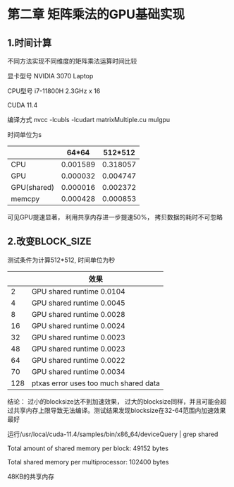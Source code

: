 # 第二章 矩阵乘法的GPU基础实现

## 1.时间计算

不同方法实现不同维度的矩阵乘法运算时间比较
</br>

显卡型号 NVIDIA 3070 Laptop

CPU型号 i7-11800H 2.3GHz x 16

CUDA 11.4

编译方式 nvcc -lcubls -lcudart matrixMultiple.cu mulgpu

时间单位为s

|  | 64*64 | 512*512 |
| ------ | ------ | ------ |
| CPU | 0.001589 | 0.318057 |
| GPU | 0.000032 | 0.004747 |
| GPU(shared) | 0.000016 | 0.002372 |
| memcpy | 0.000428 | 0.000853 |

可见GPU提速显著， 利用共享内存进一步提速50%， 拷贝数据的耗时不可忽略

## 2.改变BLOCK_SIZE
测试条件为计算512*512, 时间单位为秒

|  | 效果 |
| ------ | ------|
| 2 | GPU shared runtime 0.0104 |
| 4 | GPU shared runtime 0.0045 |
| 8 | GPU shared runtime 0.0028 |
| 16 | GPU shared runtime 0.0024 |
| 32 | GPU shared runtime 0.0023 |
| 48 | GPU shared runtime 0.0023 |
| 64 | GPU shared runtime 0.0022  |
| 70 | GPU shared runtime 0.0034  |
| 128 | ptxas error uses too much shared data |

结论： 过小的blocksize达不到加速效果， 过大的blocksize同样，并且可能会超过共享内存上限导致无法编译。测试结果发现blocksize在32-64范围内加速效果最好

运行/usr/local/cuda-11.4/samples/bin/x86_64/deviceQuery | grep shared

  Total amount of shared memory per block:       49152 bytes

  Total shared memory per multiprocessor:        102400 bytes

48KB的共享内存